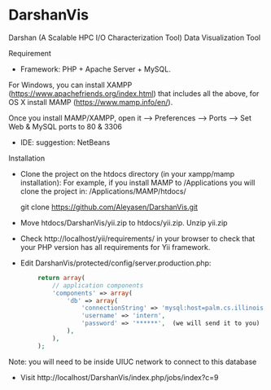 # DarshanVis
Darshan (A Scalable HPC I/O Characterization Tool) Data Visualization Tool

Requirement
 - Framework: PHP + Apache Server + MySQL. 
   
For Windows, you can install XAMPP (https://www.apachefriends.org/index.html) that includes all the above, for OS X install MAMP (https://www.mamp.info/en/). 

Once you install MAMP/XAMPP, open it --> Preferences --> Ports --> Set Web & MySQL ports to 80 & 3306

 - IDE: suggestion: NetBeans
 
Installation
 - Clone the project on the htdocs directory (in your xampp/mamp installation): For example, if you install MAMP to /Applications you will clone the project in: /Applications/MAMP/htdocs/
 
    git clone https://github.com/Aleyasen/DarshanVis.git

 - Move htdocs/DarshanVis/yii.zip to htdocs/yii.zip.  Unzip yii.zip
 - Check http://localhost/yii/requirements/ in your browser to check that your PHP version has all requirements for Yii framework.
 - Edit DarshanVis/protected/config/server.production.php: 
 
```php
        return array(
        	// application components
        	'components' => array(
        		'db' => array(
        			'connectionString' => 'mysql:host=palm.cs.illinois.edu;dbname=mira_final',
        			'username' => 'intern',
        			'password' => '******',  (we will send it to you)
        		),
        	),
        );
```
 
 Note: you will need to be inside UIUC network to connect to this database

 - Visit http://localhost/DarshanVis/index.php/jobs/index?c=9
